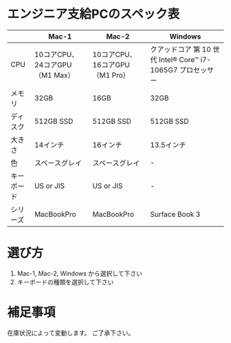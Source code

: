 # エンジニア支給PCのスペック表

| | Mac-1 | Mac-2 | Windows |
|----|----|----|----|
|CPU|10コアCPU、24コアGPU（M1 Max）|10コアCPU、16コアGPU（M1 Pro）|クアッドコア 第 10 世代 Intel® Core™ i7-1065G7 プロセッサー|
|メモリ|32GB|16GB|32GB|
|ディスク|512GB SSD| 512GB SSD| 512GB SSD|
|大きさ|14インチ|16インチ|13.5インチ|
|色|スペースグレイ|スペースグレイ| - |
|キーボード| US or JIS | US or JIS | - |
|シリーズ| MacBookPro | MacBookPro | Surface Book 3|

# 選び方

1. Mac-1, Mac-2, Windows から選択して下さい
2. キーボードの種類を選択して下さい

# 補足事項

在庫状況によって変動します。
ご了承下さい。
